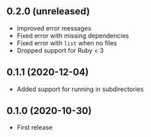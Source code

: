 ## 0.2.0 (unreleased)

- Improved error messages
- Fixed error with missing dependencies
- Fixed error with `list` when no files
- Dropped support for Ruby < 3

## 0.1.1 (2020-12-04)

- Added support for running in subdirectories

## 0.1.0 (2020-10-30)

- First release
